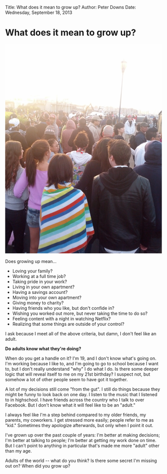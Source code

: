 Title: What does it mean to grow up?
Author: Peter Downs
Date: Wednesday, September 18, 2013

# What does it mean to grow up?

![](/static/img/growing-up.jpg)

Does growing up mean...

* Loving your family?
* Working at a full time job?
* Taking pride in your work?
* Living in your own apartment?
* Having a savings account?
* Moving into your own apartment?
* Giving money to charity?
* Having friends who you like, but don't confide in?
* Wishing you worked out more, but never taking the time to do so?
* Feeling content with a night in watching Netflix?
* Realizing that some things are outside of your control?

I ask because I meet all of the above criteria, but damn, I don't feel like
an adult.

**Do adults know what they're doing?**

When do you get a handle on it? I'm 19, and I don't know what's going on.  I'm
working because I like to, and I'm going to go to school because I want to, but
I don't really understand "why" I do what I do. Is there some deeper logic that
will reveal itself to me on my 21st birthday? I suspect not, but somehow a lot
of other people seem to have got it together.

A lot of my decisions still come "from the gut". I still do things because they
might be funny to look back on one day. I listen to the music that I listened
to in highschool. I have friends across the country who I talk to over
Facebook. But I don't know what it will feel like to be an "adult."

I always feel like I'm a step behind compared to my older friends, my parents,
my coworkers. I get stressed more easily; people refer to me as "kid."
Sometimes they apologize afterwards, but only when I point it out.

I've grown up over the past couple of years: I'm better at making decisions;
I'm better at talking to people; I'm better at getting my work done on time.
But I can't point to anything in particular that's made me more "adult" other
than my age.

Adults of the world -- what do you think? Is there some secret I'm missing out
on? When did you grow up?


